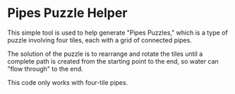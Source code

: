 # Pipes Puzzle Helper

This simple tool is used to help generate "Pipes Puzzles," which is a type of puzzle involving four tiles, each with a grid of connected pipes.

The solution of the puzzle is to rearrange and rotate the tiles until a complete path is created from the starting point to the end, so water can "flow through" to the end.

This code only works with four-tile pipes.
